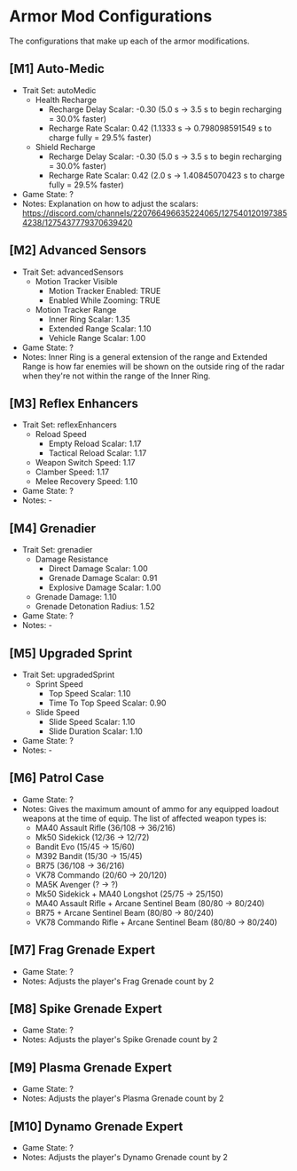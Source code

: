 # Armor Mod Configurations

The configurations that make up each of the armor modifications.

<!--
## [#] Armor Mod Name
* Trait Set: #
  * Weapon Damage: #.##
  * Reload Speed
    * Empty Reload Scalar: #.##
    * Tactical Reload Scalar: #.##
  * Weapon Switch Speed: #.##
  * Movement Speed: #.##
  * Movement Speed With Turret: #.##
  * Jump Height: #.##
  * Clamber Speed: #.##
  * Sprint Speed
    * Top Speed Scalar: #.##
    * Time To Top Speed Scalar: #.##
  * Slide Speed
    * Slide Speed Scalar: #.##
    * Slide Duration Scalar: #.##
  * Melee Damage: #.##
  * Melee Impulse: #.##
  * Melee Recovery Speed: #.##
  * Bonus Health: #.##
  * Bonus Shield: #.##
  * Health Recharge
    * Recharge Delay Scalar: #.##
    * Recharge Rate Scalar: #.##
  * Shield Recharge
    * Recharge Delay Scalar: #.##
    * Recharge Rate Scalar: #.##
  * Vampirism
    * Shield Scalar: #.##
    * Health Scalar: #.##
  * Damage Resistance
    * Direct Damage Scalar: #.##
    * Grenade Damage Scalar: #.##
    * Explosive Damage Scalar: #.##
  * Headshot Protection: TRUE/FALSE
  * Grenade Damage: #.##
  * Grenade Detonation Radius: #.##
  * Grenade Impulse: #.##
  * VFX - Active Camouflage
    * Intensity Scalar: #.##
    * Interpolation Scalar: #.##
  * VFX - Overshield: TRUE/FALSE
  * Motion Tracker Visible
    * Motion Tracker Enabled: TRUE/FALSE
    * Enabled While Zooming: TRUE/FALSE
  * Motion Tracker Range
    * Inner Ring Scalar: #.##
    * Extended Range Scalar: #.##
    * Vehicle Range Scalar: #.##
* Game State: #
* Notes: -
-->

## [M1] Auto-Medic
* Trait Set: autoMedic
  * Health Recharge
    * Recharge Delay Scalar: -0.30 (5.0 s -> 3.5 s to begin recharging = 30.0% faster)
    * Recharge Rate Scalar: 0.42 (1.1333 s -> 0.798098591549 s to charge fully = 29.5% faster)
  * Shield Recharge
    * Recharge Delay Scalar: -0.30 (5.0 s -> 3.5 s to begin recharging = 30.0% faster)
    * Recharge Rate Scalar: 0.42 (2.0 s -> 1.40845070423 s to charge fully = 29.5% faster)
* Game State: ?
* Notes: Explanation on how to adjust the scalars: https://discord.com/channels/220766496635224065/1275401201973854238/1275437779370639420

## [M2] Advanced Sensors
* Trait Set: advancedSensors
  * Motion Tracker Visible
    * Motion Tracker Enabled: TRUE
    * Enabled While Zooming: TRUE
  * Motion Tracker Range
    * Inner Ring Scalar: 1.35
    * Extended Range Scalar: 1.10
    * Vehicle Range Scalar: 1.00
* Game State: ?
* Notes: Inner Ring is a general extension of the range and Extended Range is how far enemies will be shown on the outside ring of the radar when they're not within the range of the Inner Ring.

## [M3] Reflex Enhancers
* Trait Set: reflexEnhancers
  * Reload Speed
    * Empty Reload Scalar: 1.17
    * Tactical Reload Scalar: 1.17
  * Weapon Switch Speed: 1.17
  * Clamber Speed: 1.17
  * Melee Recovery Speed: 1.10
* Game State: ?
* Notes: -

## [M4] Grenadier
* Trait Set: grenadier
  * Damage Resistance
    * Direct Damage Scalar: 1.00
    * Grenade Damage Scalar: 0.91
    * Explosive Damage Scalar: 1.00
  * Grenade Damage: 1.10
  * Grenade Detonation Radius: 1.52
* Game State: ?
* Notes: -

## [M5] Upgraded Sprint
* Trait Set: upgradedSprint
  * Sprint Speed
    * Top Speed Scalar: 1.10
    * Time To Top Speed Scalar: 0.90
  * Slide Speed
    * Slide Speed Scalar: 1.10
    * Slide Duration Scalar: 1.10
* Game State: ?
* Notes: -

## [M6] Patrol Case
* Game State: ?
* Notes: Gives the maximum amount of ammo for any equipped loadout weapons at the time of equip. The list of affected weapon types is:
  - MA40 Assault Rifle (36/108 -> 36/216)
  - Mk50 Sidekick (12/36 -> 12/72)
  - Bandit Evo (15/45 -> 15/60)
  - M392 Bandit (15/30 -> 15/45)
  - BR75 (36/108 -> 36/216)
  - VK78 Commando (20/60 -> 20/120)
  - MA5K Avenger (? -> ?)
  - Mk50 Sidekick + MA40 Longshot (25/75 -> 25/150)
  - MA40 Assault Rifle + Arcane Sentinel Beam (80/80 -> 80/240)
  - BR75 + Arcane Sentinel Beam (80/80 -> 80/240)
  - VK78 Commando Rifle + Arcane Sentinel Beam (80/80 -> 80/240)

## [M7] Frag Grenade Expert
* Game State: ?
* Notes: Adjusts the player's Frag Grenade count by 2

## [M8] Spike Grenade Expert
* Game State: ?
* Notes: Adjusts the player's Spike Grenade count by 2

## [M9] Plasma Grenade Expert
* Game State: ?
* Notes: Adjusts the player's Plasma Grenade count by 2

## [M10] Dynamo Grenade Expert
* Game State: ?
* Notes: Adjusts the player's Dynamo Grenade count by 2

